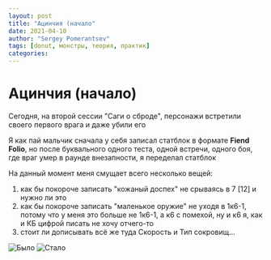 ```yaml
---
layout: post
title: "Ацинчия (начало"
date: 2021-04-10
author: "Sergey Pomerantsev"
tags: [donut, монстры, теория, практик]
categories:
---
```


# Ацинчия (начало)

Сегодня, на второй сессии "Саги о сброде", персонажи встретили своего первого врага и даже убили его

Я как пай мальчик сначала у себя записал статблок в формате **Fiend Folio**, но после буквального одного теста, одной встречи, одного боя, где враг умер в раунде внезапности, я переделал статблок

На данный момент меня смущает всего несколько вещей:

1. как бы покороче записать "кожаный доспех" не срываясь в 7 [12] и нужно ли это
2. как бы покороче записать "маленькое оружие" не уходя в 1к6-1, потому что у меня это больше не 1к6-1, а к6 с помехой, ну и к6 я, как и КБ цифрой писать не хочу отчего-то
3. стоит ли дописывать всё же туда Скорость и Тип сокровищ...

![Было](/images/_egg-1.jpg)
![Стало](/images/_egg-2.jpg)
